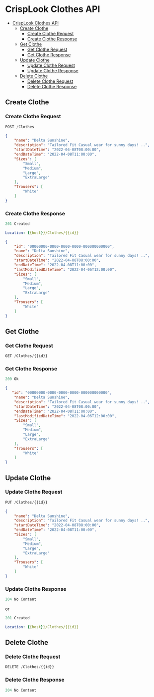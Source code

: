 
# CrispLook Clothes API

- [CrispLook Clothes API](#CrispLook-Clothes-API)
  - [Create Clothe](#create-Clothe)
    - [Create Clothe Request](#create-Clothe-request)
    - [Create Clothe Response](#create-Clothe-response)
  - [Get Clothe](#get-Clothe)
    - [Get Clothe Request](#get-Clothe-request)
    - [Get Clothe Response](#get-Clothe-response)
  - [Update Clothe](#update-Clothe)
    - [Update Clothe Request](#update-Clothe-request)
    - [Update Clothe Response](#update-Clothe-response)
  - [Delete Clothe](#delete-Clothe)
    - [Delete Clothe Request](#delete-Clothe-request)
    - [Delete Clothe Response](#delete-Clothe-response)

## Create Clothe

### Create Clothe Request

```js
POST /Clothes
```

```json
{
    "name": "Delta Sunshine",
    "description": "Tailored Fit Casual wear for sunny days! ..",
    "startDateTime": "2022-04-08T08:00:00",
    "endDateTime": "2022-04-08T11:00:00",
    "Sizes": [
        "Small",
        "Medium",
        "Large",
        "ExtraLarge"
    ],
    "Trousers": [
        "White"
    ]
}
```

### Create Clothe Response

```js
201 Created
```

```yml
Location: {{host}}/Clothes/{{id}}
```

```json
{
    "id": "00000000-0000-0000-0000-000000000000",
    "name": "Delta Sunshine",
    "description": "Tailored Fit Casual wear for sunny days! ..",
    "startDateTime": "2022-04-08T08:00:00",
    "endDateTime": "2022-04-08T11:00:00",
    "lastModifiedDateTime": "2022-04-06T12:00:00",
    "Sizes": [
        "Small",
        "Medium",
        "Large",
        "ExtraLarge"
    ],
    "Trousers": [
        "White"
    ]
}
```

## Get Clothe

### Get Clothe Request

```js
GET /Clothes/{{id}}
```

### Get Clothe Response

```js
200 Ok
```

```json
{
   "id": "00000000-0000-0000-0000-000000000000",
    "name": "Delta Sunshine",
    "description": "Tailored Fit Casual wear for sunny days! ..",
    "startDateTime": "2022-04-08T08:00:00",
    "endDateTime": "2022-04-08T11:00:00",
    "lastModifiedDateTime": "2022-04-06T12:00:00",
    "Sizes": [
        "Small",
        "Medium",
        "Large",
        "ExtraLarge"
    ],
    "Trousers": [
        "White"
    ]
}
```

## Update Clothe

### Update Clothe Request

```js
PUT /Clothes/{{id}}
```

```json
{
    "name": "Delta Sunshine",
    "description": "Tailored Fit Casual wear for sunny days! ..",
    "startDateTime": "2022-04-08T08:00:00",
    "endDateTime": "2022-04-08T11:00:00",
    "Sizes": [
        "Small",
        "Medium",
        "Large",
        "ExtraLarge"
    ],
    "Trousers": [
        "White"
    ]
}
```

### Update Clothe Response

```js
204 No Content
```

or

```js
201 Created
```

```yml
Location: {{host}}/Clothes/{{id}}
```

## Delete Clothe

### Delete Clothe Request

```js
DELETE /Clothes/{{id}}
```

### Delete Clothe Response

```js
204 No Content
```
